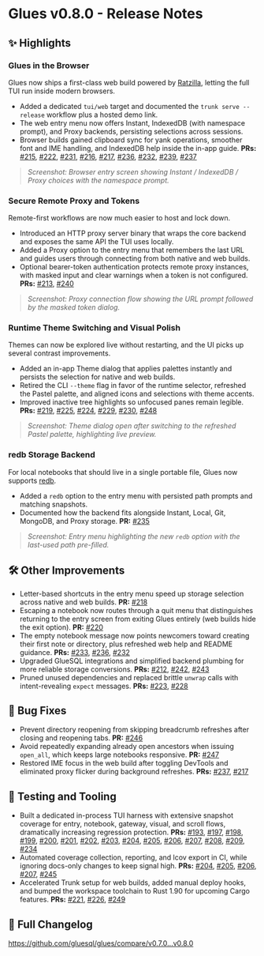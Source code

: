 # Glues v0.8.0 - Release Notes

## ✨ Highlights

### Glues in the Browser
Glues now ships a first-class web build powered by [Ratzilla](https://github.com/orhun/ratzilla), letting the full TUI run inside modern browsers.

- Added a dedicated `tui/web` target and documented the `trunk serve --release` workflow plus a hosted demo link.
- The web entry menu now offers Instant, IndexedDB (with namespace prompt), and Proxy backends, persisting selections across sessions.
- Browser builds gained clipboard sync for yank operations, smoother font and IME handling, and IndexedDB help inside the in-app guide.
  **PRs:** [#215](https://github.com/gluesql/glues/pull/215), [#222](https://github.com/gluesql/glues/pull/222), [#231](https://github.com/gluesql/glues/pull/231), [#216](https://github.com/gluesql/glues/pull/216), [#217](https://github.com/gluesql/glues/pull/217), [#236](https://github.com/gluesql/glues/pull/236), [#232](https://github.com/gluesql/glues/pull/232), [#239](https://github.com/gluesql/glues/pull/239), [#237](https://github.com/gluesql/glues/pull/237)
> _Screenshot: Browser entry screen showing Instant / IndexedDB / Proxy choices with the namespace prompt._

### Secure Remote Proxy and Tokens
Remote-first workflows are now much easier to host and lock down.

- Introduced an HTTP proxy server binary that wraps the core backend and exposes the same API the TUI uses locally.
- Added a Proxy option to the entry menu that remembers the last URL and guides users through connecting from both native and web builds.
- Optional bearer-token authentication protects remote proxy instances, with masked input and clear warnings when a token is not configured.
  **PRs:** [#213](https://github.com/gluesql/glues/pull/213), [#240](https://github.com/gluesql/glues/pull/240)
> _Screenshot: Proxy connection flow showing the URL prompt followed by the masked token dialog._

### Runtime Theme Switching and Visual Polish
Themes can now be explored live without restarting, and the UI picks up several contrast improvements.

- Added an in-app Theme dialog that applies palettes instantly and persists the selection for native and web builds.
- Retired the CLI `--theme` flag in favor of the runtime selector, refreshed the Pastel palette, and aligned icons and selections with theme accents.
- Improved inactive tree highlights so unfocused panes remain legible.
  **PRs:** [#219](https://github.com/gluesql/glues/pull/219), [#225](https://github.com/gluesql/glues/pull/225), [#224](https://github.com/gluesql/glues/pull/224), [#229](https://github.com/gluesql/glues/pull/229), [#230](https://github.com/gluesql/glues/pull/230), [#248](https://github.com/gluesql/glues/pull/248)
> _Screenshot: Theme dialog open after switching to the refreshed Pastel palette, highlighting live preview._

### redb Storage Backend
For local notebooks that should live in a single portable file, Glues now supports [redb](https://github.com/cberner/redb).

- Added a `redb` option to the entry menu with persisted path prompts and matching snapshots.
- Documented how the backend fits alongside Instant, Local, Git, MongoDB, and Proxy storage.
  **PR:** [#235](https://github.com/gluesql/glues/pull/235)
> _Screenshot: Entry menu highlighting the new `redb` option with the last-used path pre-filled._

## 🛠 Other Improvements

- Letter-based shortcuts in the entry menu speed up storage selection across native and web builds. **PR:** [#218](https://github.com/gluesql/glues/pull/218)
- Escaping a notebook now routes through a quit menu that distinguishes returning to the entry screen from exiting Glues entirely (web builds hide the exit option). **PR:** [#220](https://github.com/gluesql/glues/pull/220)
- The empty notebook message now points newcomers toward creating their first note or directory, plus refreshed web help and README guidance. **PRs:** [#233](https://github.com/gluesql/glues/pull/233), [#236](https://github.com/gluesql/glues/pull/236), [#232](https://github.com/gluesql/glues/pull/232)
- Upgraded GlueSQL integrations and simplified backend plumbing for more reliable storage conversions. **PRs:** [#212](https://github.com/gluesql/glues/pull/212), [#242](https://github.com/gluesql/glues/pull/242), [#243](https://github.com/gluesql/glues/pull/243)
- Pruned unused dependencies and replaced brittle `unwrap` calls with intent-revealing `expect` messages. **PRs:** [#223](https://github.com/gluesql/glues/pull/223), [#228](https://github.com/gluesql/glues/pull/228)

## 🐞 Bug Fixes

- Prevent directory reopening from skipping breadcrumb refreshes after closing and reopening tabs. **PR:** [#246](https://github.com/gluesql/glues/pull/246)
- Avoid repeatedly expanding already open ancestors when issuing `open_all`, which keeps large notebooks responsive. **PR:** [#247](https://github.com/gluesql/glues/pull/247)
- Restored IME focus in the web build after toggling DevTools and eliminated proxy flicker during background refreshes. **PRs:** [#237](https://github.com/gluesql/glues/pull/237), [#217](https://github.com/gluesql/glues/pull/217)

## 🧪 Testing and Tooling

- Built a dedicated in-process TUI harness with extensive snapshot coverage for entry, notebook, gateway, visual, and scroll flows, dramatically increasing regression protection. **PRs:** [#193](https://github.com/gluesql/glues/pull/193), [#197](https://github.com/gluesql/glues/pull/197), [#198](https://github.com/gluesql/glues/pull/198), [#199](https://github.com/gluesql/glues/pull/199), [#200](https://github.com/gluesql/glues/pull/200), [#201](https://github.com/gluesql/glues/pull/201), [#202](https://github.com/gluesql/glues/pull/202), [#203](https://github.com/gluesql/glues/pull/203), [#204](https://github.com/gluesql/glues/pull/204), [#205](https://github.com/gluesql/glues/pull/205), [#206](https://github.com/gluesql/glues/pull/206), [#207](https://github.com/gluesql/glues/pull/207), [#208](https://github.com/gluesql/glues/pull/208), [#209](https://github.com/gluesql/glues/pull/209), [#234](https://github.com/gluesql/glues/pull/234)
- Automated coverage collection, reporting, and lcov export in CI, while ignoring docs-only changes to keep signal high. **PRs:** [#204](https://github.com/gluesql/glues/pull/204), [#205](https://github.com/gluesql/glues/pull/205), [#206](https://github.com/gluesql/glues/pull/206), [#207](https://github.com/gluesql/glues/pull/207), [#245](https://github.com/gluesql/glues/pull/245)
- Accelerated Trunk setup for web builds, added manual deploy hooks, and bumped the workspace toolchain to Rust 1.90 for upcoming Cargo features. **PRs:** [#221](https://github.com/gluesql/glues/pull/221), [#226](https://github.com/gluesql/glues/pull/226), [#249](https://github.com/gluesql/glues/pull/249)

## 🔗 Full Changelog
<https://github.com/gluesql/glues/compare/v0.7.0...v0.8.0>
